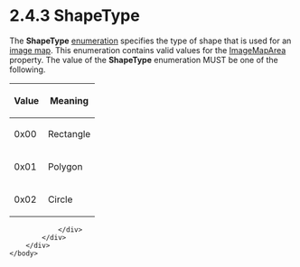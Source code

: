 <html dir="LTR" xmlns:mshelp="http://msdn.microsoft.com/mshelp" xmlns:ddue="http://ddue.schemas.microsoft.com/authoring/2003/5" xmlns:xlink="http://www.w3.org/1999/xlink" xmlns:tool="http://www.microsoft.com/tooltip">
    <head>
        <meta http-equiv="Content-Type" content="text/html; CHARSET=utf-8"></meta>
        <meta name="save" content="history"></meta>
        <title>2.4.3 ShapeType</title>
        <xml>
            <mshelp:toctitle title="2.4.3 ShapeType"></mshelp:toctitle>
            <mshelp:rltitle title="[MS-RPL]: ShapeType"></mshelp:rltitle>
            <mshelp:keyword index="A" term="70f09a19-7355-4cdd-a469-52a73d4b99c1"></mshelp:keyword>
            <mshelp:attr name="DCSext.ContentType" value="open specification"></mshelp:attr>
            <mshelp:attr name="AssetID" value="70f09a19-7355-4cdd-a469-52a73d4b99c1"></mshelp:attr>
            <mshelp:attr name="TopicType" value="kbRef"></mshelp:attr>
            <mshelp:attr name="DCSext.Title" value="[MS-RPL]: ShapeType" />
        </xml>
    </head>
    <body>
        <div id="header">
            <h1 class="heading">2.4.3 ShapeType</h1>
        </div>
        <div id="mainSection">
            <div id="mainBody">
                <div id="allHistory" class="saveHistory"></div>
                <div id="sectionSection0" class="section" name="collapseableSection">
                    

<p>The <b>ShapeType</b> <a href="75ae48f7-746b-4b41-919c-6699fa28b3ef.md#gt_846463b5-421c-4d6b-8d82-79d44db666fa">enumeration</a> specifies the
type of shape that is used for an <a href="75ae48f7-746b-4b41-919c-6699fa28b3ef.md#gt_1088fb94-842f-4a68-bdf0-e9bba7bee620">image map</a>. This enumeration
contains valid values for the <a href="2fa08619-1bf9-4e6a-bf55-dd7117f43f02.md">ImageMapArea</a> property. The
value of the <b>ShapeType</b> enumeration MUST be one of the following.</p>

<table>
 <thead>
  <tr>
   <th>
   <p>Value</p>
   </th>
   <th>
   <p>Meaning</p>
   </th>
  </tr>
 </thead>
 <tr>
  <td>
  <p>0x00</p>
  </td>
  <td>
  <p>Rectangle</p>
  </td>
 </tr>
 <tr>
  <td>
  <p>0x01</p>
  </td>
  <td>
  <p>Polygon</p>
  </td>
 </tr>
 <tr>
  <td>
  <p>0x02</p>
  </td>
  <td>
  <p>Circle</p>
  </td>
 </tr>
</table>

<p> </p>


                </div>
            </div>
        </div>
    </body>
</html>